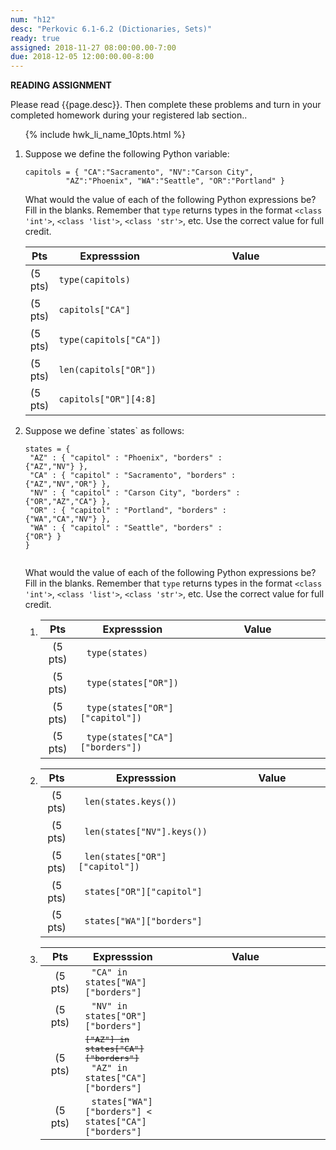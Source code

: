 ```yaml
---
num: "h12"
desc: "Perkovic 6.1-6.2 (Dictionaries, Sets)"
ready: true
assigned: 2018-11-27 08:00:00.00-7:00
due: 2018-12-05 12:00:00.00-8:00
---
```


<b>READING ASSIGNMENT</b>

Please read {{page.desc}}.  Then complete these problems and turn in your completed homework during your registered lab section..


<style>

div.whatValue * td:last-of-type {
   width: 25em; height: 3.0em;
}

</style>


<ol>

{% include hwk_li_name_10pts.html %}

<li markdown="1"> Suppose we define the following Python variable:

```
capitols = { "CA":"Sacramento", "NV":"Carson City",
	     "AZ":"Phoenix", "WA":"Seattle", "OR":"Portland" }
```	     

What would the value of each of the following Python expressions be?  Fill
in the blanks.  Remember that `type` returns types in the format `<class 'int'>`,
`<class 'list'>`, `<class 'str'>`, etc.  Use the correct value for full credit.

<div class="whatValue">

|Pts|Expresssion|Value|
|---|-----------|-----|
| (5 pts) | `type(capitols)`| |
| (5 pts) | `capitols["CA"]` | |
| (5 pts) | `type(capitols["CA"])` | |
| (5 pts) | `len(capitols["OR"])`| |
| (5 pts) | `capitols["OR"][4:8]`| |


</div>

<div class="pagebreak">
</div>


</li>

<li style="margin-bottom:6em; " markdown="1"> Suppose we define `states` as follows:


<div style="width: 75%;" markdown="1">

```
states = {
 "AZ" : { "capitol" : "Phoenix", "borders" : {"AZ","NV"} },
 "CA" : { "capitol" : "Sacramento", "borders" : {"AZ","NV","OR"} },
 "NV" : { "capitol" : "Carson City", "borders" : {"OR","AZ","CA"} },
 "OR" : { "capitol" : "Portland", "borders" : {"WA","CA","NV"} },
 "WA" : { "capitol" : "Seattle", "borders" : {"OR"} }
}


```

</div>


What would the value of each of the following Python expressions be?  Fill
in the blanks.  Remember that `type` returns types in the format `<class 'int'>`,
`<class 'list'>`, `<class 'str'>`, etc.  Use the correct value for full credit.

<style>

li.whatValue2 * td code {   margin: 0px 10px 0px 10px; width:25em;}
li.whatValue2 * td:first-of-type {   width: 3em; height: 3.0em; text-align:center;}
li.whatValue2 * td:last-of-type {   width: 20em; height: 3.0em;}

li.whatValue3 * td code {   margin: 0px 10px 0px 10px; width:40em;}
li.whatValue3 * td:first-of-type {   width: 3em; height: 3.0em; text-align:center;}
li.whatValue3 * td:last-of-type {   width: 15em; height: 3.0em;}

</style>


<ol>

<li markdown="1" class="whatValue2">

|Pts|Expresssion|Value|
|---|-----------|-----|
| (5 pts) | `type(states)`| |
| (5 pts) | `type(states["OR"])` | |
| (5 pts) | `type(states["OR"]["capitol"])` | |
| (5 pts) | `type(states["CA"]["borders"])` | |

</li>


<li markdown="1" class="whatValue2">

|Pts|Expresssion|Value|
|---|-----------|-----|
| (5 pts) | `len(states.keys())`| |
| (5 pts) | `len(states["NV"].keys())`| |
| (5 pts) | `len(states["OR"]["capitol"])` | |
| (5 pts) | `states["OR"]["capitol"]` | |
| (5 pts) | `states["WA"]["borders"]` | |

</li>

<li markdown="1" class="whatValue3">

|Pts|Expresssion|Value|
|---|-----------|-----|
| (5 pts) | `"CA" in states["WA"]["borders"]` | |
| (5 pts) | `"NV" in states["OR"]["borders"]` | |
| (5 pts) | <tt><s markdown="1">["AZ"] in states["CA"]["borders"]</s></tt><br>`"AZ" in states["CA"]["borders"]`  | |
| (5 pts) | `states["WA"]["borders"] < states["CA"]["borders"]` | |

</li>


</ol>

</li>

</ol>

